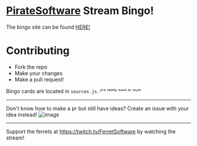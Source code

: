 # [PirateSoftware](https://twitch.tv/PirateSoftware) Stream Bingo!
The bingo site can be found [HERE!](https://gustavbnm.github.io/PirateSBingo/)
# Contributing
- Fork the repo
- Make your changes
- Make a pull request!

Bingo cards are located in `sources.js`. ᶦᵗ'ˢ ʳᵉᵃˡˡʸ ʰᵃʳᵈ ᵗᵒ ᵐᶦˢˢ
<hr>

Don't know how to make a pr but still have ideas?
Create an issue with your idea instead! ![image](https://github.com/gustavbnm/PirateSBingo/assets/57060018/b3a4fba1-b4d1-4c86-a150-9dd59e6025cc)

<hr>

Support the ferrets at https://twitch.tv/FerretSoftware by watching the stream!
